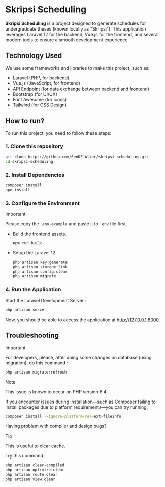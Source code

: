 # Skripsi Scheduling
**Skripsi Scheduling** is a project designed to generate schedules for undergraduate theses (known locally as "Skripsi"). This application leverages Laravel 12 for the backend, Vue.js for the frontend, and several modern tools to ensure a smooth development experience.

## Technology Used

We use some frameworks and libraries to make this project, such as:
- Laravel (PHP, for backend)
- Vue.js (JavaScript, for frontend)
- API Endpoint (for data exchange between backend and frontend)
- Bootstrap (for UI/UX)
- Font Awesome (for icons)
- Tailwind (for CSS Design)


## How to run?

To run this project, you need to follow these steps:

### 1. Clone this repository

```bash
git clone https://github.com/PenDZ-Alter/skripsi-scheduling.git
cd skripsi-scheduling
```

### 2. Install Dependencies

```bash
composer install
npm install
```

### 3. Configure the Environment

> [!IMPORTANT] 
> Please copy the `.env.example` and paste it to `.env` file first.

- Build the frontend assets.

    ```bash
    npm run build
    ```

- Setup the Laravel 12

    ```bash
    php artisan key:generate
    php artisan storage:link
    php artisan config:clear
    php artisan migrate
    ```

### 4. Run the Application

Start the Laravel Development Server :

```bash
php artisan serve
```

Now, you should be able to access the application at http://127.0.0.1:8000.

## Troubleshooting

> [!IMPORTANT]
> For developers, please, after doing some changes on database (using migration), do this command : 

```bash
php artisan migrate:refresh
```

> [!NOTE]
> This issue is known to occur on PHP version 8.4.

If you encounter issues during installation—such as Composer failing to install packages due to platform requirements—you can try running:

```bash
composer install --ignore-platform-req=ext-fileinfo
```

Having problem with compiler and design bugs?

> [!TIP]
> This is useful to clear cache.

Try this command : 
```bash
php artisan clear-compiled
php artisan optimize:clear
php artisan route:clear
php artisan view:clear
```